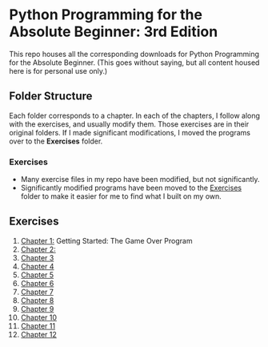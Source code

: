 # Python Programming for the Absolute Beginner: 3rd Edition
This repo houses all the corresponding downloads for Python Programming for the Absolute Beginner. (This goes without saying, but all content housed here is for personal use only.)

## Folder Structure
Each folder corresponds to a chapter. In each of the chapters, I follow along with the exercises, and usually modify them. Those exercises are in their original folders. If I made significant modifications, I moved the programs over to the **Exercises** folder.

### Exercises

- Many exercise files in my repo have been modified, but not significantly.
- Significantly modified programs have been moved to the [Exercises](https://github.com/powershellfish/python_programming_3e/tree/master/Exercises) folder to make it easier for me to find what I built on my own.

## Exercises
1. [Chapter 1:](https://github.com/powershellfish/python_programming_3e/tree/master/chapter01) Getting Started: The Game Over Program
2. [Chapter 2:](https://github.com/powershellfish/python_programming_3e/tree/master/chapter02)
3. [Chapter 3](https://github.com/powershellfish/python_programming_3e/tree/master/chapter03)
4. [Chapter 4](https://github.com/powershellfish/python_programming_3e/tree/master/chapter04)
5. [Chapter 5](https://github.com/powershellfish/python_programming_3e/tree/master/chapter05)
6. [Chapter 6](https://github.com/powershellfish/python_programming_3e/tree/master/chapter06)
7. [Chapter 7](https://github.com/powershellfish/python_programming_3e/tree/master/chapter07)
8. [Chapter 8](https://github.com/powershellfish/python_programming_3e/tree/master/chapter08)
9. [Chapter 9](https://github.com/powershellfish/python_programming_3e/tree/master/chapter09)
10. [Chapter 10](https://github.com/powershellfish/python_programming_3e/tree/master/chapter10)
11. [Chapter 11](https://github.com/powershellfish/python_programming_3e/tree/master/chapter11)
12. [Chapter 12](https://github.com/powershellfish/python_programming_3e/tree/master/chapter12)